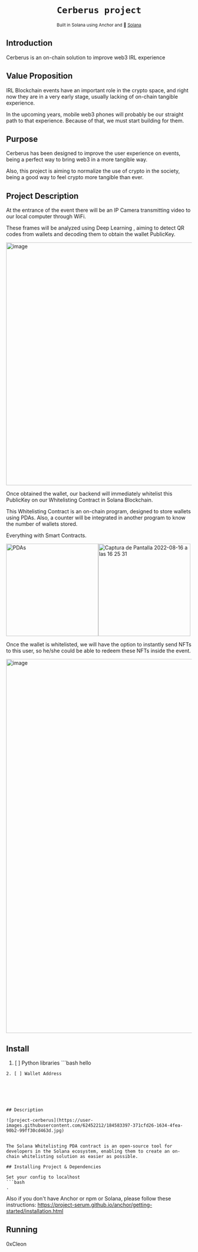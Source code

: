 <div align="center">
  <h1>
    <code>Cerberus project</code>
  </h1>

  
  <sub>
    Built in Solana using Anchor and 🦀  <a href="https://solana.com/es" target="_blank">Solana</a>
    
  </sub>
  
</div>

## **Introduction**

Cerberus is an on-chain solution to improve web3 IRL experience

## **Value Proposition**

IRL Blockchain events have an important role in the crypto space, and right now they are in a very early stage, usually lacking of on-chain tangible experience. 

In the upcoming years, mobile web3 phones will probably be our straight path to that experience. Because of that, we must start building for them.
 
## Purpose

Cerberus has been designed to improve the user experience on events, being a perfect way to bring web3 in a more tangible way.

Also, this project is aiming to normalize the use of crypto in the society, being a good way to feel crypto more tangible than ever.

## Project Description

At the entrance of the event there will be an IP Camera transmitting video to our local computer through WiFi.

These frames will be analyzed using Deep Learning , aiming to detect QR codes from wallets and decoding them to obtain the wallet PublicKey.


<img width="657" alt="image" src="https://user-images.githubusercontent.com/62452212/184901284-12d24782-5068-44cb-96a9-0f86fdf2c5d0.png">

Once obtained the wallet, our backend will immediately whitelist this PublicKey on our Whitelisting Contract in Solana Blockchain.

This Whitelisting Contract is an on-chain program, designed to store wallets using PDAs.  Also, a counter will be integrated in another program to know the number of wallets stored.

Everything with Smart Contracts.


<img width="250" alt="PDAs" src="https://user-images.githubusercontent.com/62452212/184901630-a14401d6-aff6-4587-8ed1-6c9847ef458c.png"><img width="250" alt="Captura de Pantalla 2022-08-16 a las 16 25 31" src="https://user-images.githubusercontent.com/62452212/184904471-2bc3ad9a-3c1c-4e9f-b179-14c4ede59c15.png">




Once the wallet is whitelisted, we will have the option to instantly send NFTs to this user, so he/she could be able to redeem these NFTs inside the event.


<img width="1012" alt="image" src="https://user-images.githubusercontent.com/62452212/184901930-c50deae1-de14-4a01-870c-d9d728521e07.png">

## **Install**

1. [ ] Python libraries ```bash
hello
```
2. [ ] Wallet Address






## Description

![project-cerberus](https://user-images.githubusercontent.com/62452212/184583397-371cfd26-1634-4fea-90b2-99ff30cd463d.jpg)


The Solana Whitelisting PDA contract is an open-source tool for developers in the Solana ecosystem, enabling them to create an on-chain whitelisting solution as easier as possible. 

## Installing Project & Dependencies 

Set your config to localhost
```bash
.
```
Also if you don't have Anchor or npm or Solana, please follow these instructions: https://project-serum.github.io/anchor/getting-started/installation.html

## Running

0xCleon
